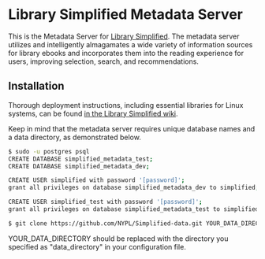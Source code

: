 # Library Simplified Metadata Server

This is the Metadata Server for [Library Simplified](http://www.librarysimplified.org/). The metadata server utilizes and intelligently almagamates a wide variety of information sources for library ebooks and incorporates them into the reading experience for users, improving selection, search, and recommendations.

## Installation

Thorough deployment instructions, including essential libraries for Linux systems, can be found [in the Library Simplified wiki](https://github.com/NYPL-Simplified/Simplified/wiki/Deployment-Instructions).

Keep in mind that the metadata server requires unique database names and a data directory, as demonstrated below.
```sh
$ sudo -u postgres psql
CREATE DATABASE simplified_metadata_test;
CREATE DATABASE simplified_metadata_dev;

CREATE USER simplified with password '[password]';
grant all privileges on database simplified_metadata_dev to simplified;

CREATE USER simplified_test with password '[password]';
grant all privileges on database simplified_metadata_test to simplified_test;
```

```sh
$ git clone https://github.com/NYPL/Simplified-data.git YOUR_DATA_DIRECTORY
```

YOUR_DATA_DIRECTORY should be replaced with the directory you specified as "data_directory" in your configuration file.
